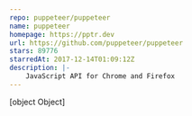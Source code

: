```yaml
---
repo: puppeteer/puppeteer
name: puppeteer
homepage: https://pptr.dev
url: https://github.com/puppeteer/puppeteer
stars: 89776
starredAt: 2017-12-14T01:09:12Z
description: |-
    JavaScript API for Chrome and Firefox
---
```


[object Object]
